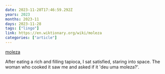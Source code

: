 ```yaml
---
date: 2023-11-28T17:46:59.292Z
years: 2023
months: 2023-11
days: 2023-11-28
tags: ["lingo"]
link: https://en.wiktionary.org/wiki/moleza
categories: ["article"]
---
```

[moleza](https://en.wiktionary.org/wiki/moleza)

After eating a rich and filling tapioca, I sat satisfied, staring into space. The woman who cooked it saw me and asked if it 'deu uma moleza?'.
